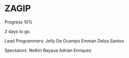 ZAGIP
==========
Progress 10%

2 days to go. 

Lead Programmers: 
Jelly De Ocampo
Emman Delos Santos

Spectators:
Nelbin Bayaua
Adrian Enriquez
